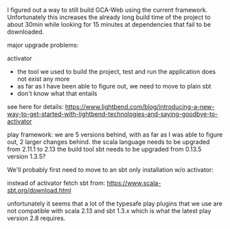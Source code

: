 
I figured out a way to still build GCA-Web using the current framework.
Unfortunately this increases the already long build time of the project to about 30min while looking for 15 minutes at dependencies that fail to be downloaded.

major upgrade problems:

activator
- the tool we used to build the project, test and run the application does not exist any more
- as far as I have been able to figure out, we need to move to plain sbt
- don't know what that entails


see here for details:
https://www.lightbend.com/blog/introducing-a-new-way-to-get-started-with-lightbend-technologies-and-saying-goodbye-to-activator

play framework: we are 5 versions behind, with as far as I was able to figure out, 2 larger changes behind.
the scala language needs to be upgraded from 2.11.1 to 2.13
the build tool sbt needs to be upgraded from 0.13.5 version 1.3.5?


We'll probably first need to move to an sbt only installation w/o activator:

instead of activator fetch sbt from:
https://www.scala-sbt.org/download.html

unfortunately it seems that a lot of the typesafe play plugins that we use are not compatible with scala 2.13 and sbt 1.3.x which is what the latest play version 2.8 requires.

